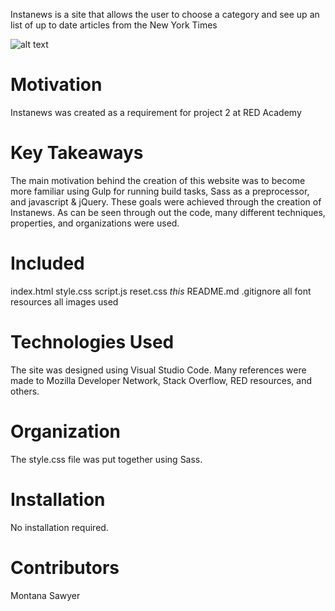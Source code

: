 Instanews is a site that allows the user to choose a category and see up an list of up to date articles from the New York Times

![alt text](images/screenshot.png "Instanews Example Page")

# Motivation
Instanews was created as a requirement for project 2 at RED Academy 

# Key Takeaways
The main motivation behind the creation of this website was to become more familiar using Gulp for running build tasks, Sass as a preprocessor, and javascript & jQuery. These goals were achieved through the creation of Instanews. As can be seen through out the code, many different techniques, properties, and organizations were used.

# Included
index.html
style.css
script.js
reset.css
*this* README.md
.gitignore
all font resources
all images used

# Technologies Used
The site was designed using Visual Studio Code. Many references were made to Mozilla Developer Network, Stack Overflow, RED resources, and others. 

# Organization
The style.css file was put together using Sass.

# Installation
No installation required.

# Contributors
Montana Sawyer
